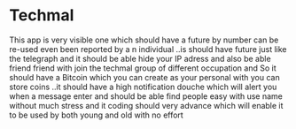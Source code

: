 # Techmal
This app is  very visible one which should have a future by number can be re-used even been reported by a n individual ..is should have future just like the telegraph and it should be able hide your IP adress and also be able  friend friend with join the techmal group of different occupation and So it should have a Bitcoin which you can create as your personal with you can store coins ..it should have a high notification douche which will alert you when a message enter and should be  able find people easy with use name without much stress and it coding should very advance which will enable it to be used by both young and old with no effort
